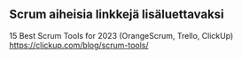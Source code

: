 ## Scrum aiheisia linkkejä lisäluettavaksi

15 Best Scrum Tools for 2023 (OrangeScrum, Trello, ClickUp)
https://clickup.com/blog/scrum-tools/
